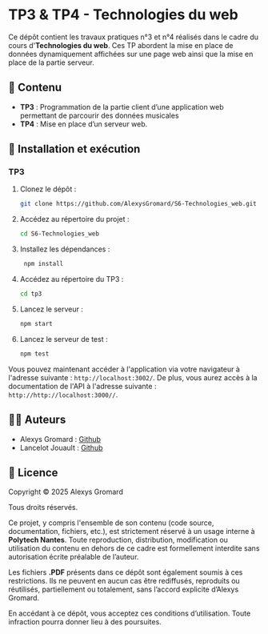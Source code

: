 # TP3 & TP4 - Technologies du web

Ce dépôt contient les travaux pratiques n°3 et n°4 réalisés dans le cadre du cours d'**Technologies du web**. Ces TP abordent la mise en place de données dynamiquement affichées sur une page web ainsi que la mise en place de la partie serveur.

## 📁 Contenu

- **TP3** : Programmation de la partie client d’une application web permettant de parcourir des données musicales
- **TP4** : Mise en place d’un serveur web.


## 🔧 Installation et exécution
### TP3
1. Clonez le dépôt :
   ```bash
   git clone https://github.com/AlexysGromard/S6-Technologies_web.git
   ```
2. Accédez au répertoire du projet :
   ```bash
   cd S6-Technologies_web
   ```
3. Installez les dépendances :
   ```bash
    npm install
    ```
4. Accédez au répertoire du TP3 :
   ```bash
   cd tp3
   ```
5. Lancez le serveur :
   ```bash
   npm start
   ```
5. Lancez le serveur de test :
   ```bash
   npm test
   ```

Vous pouvez maintenant accéder à l'application via votre navigateur à l'adresse suivante : `http://localhost:3002/`. De plus, vous aurez accès à la documentation de l'API à l'adresse suivante : `http://http://localhost:3000//`.

## 👨‍🔬 Auteurs
- Alexys Gromard : [Github](https://github.com/AlexysGromard)
- Lancelot Jouault : [Github](https://github.com/IIXIVII)


## 📜 Licence
Copyright © 2025 Alexys Gromard

Tous droits réservés.

Ce projet, y compris l'ensemble de son contenu (code source, documentation, fichiers, etc.), est strictement réservé à un usage interne à **Polytech Nantes**. Toute reproduction, distribution, modification ou utilisation du contenu en dehors de ce cadre est formellement interdite sans autorisation écrite préalable de l’auteur.

Les fichiers **.PDF** présents dans ce dépôt sont également soumis à ces restrictions. Ils ne peuvent en aucun cas être rediffusés, reproduits ou réutilisés, partiellement ou totalement, sans l’accord explicite d’Alexys Gromard.

En accédant à ce dépôt, vous acceptez ces conditions d’utilisation. Toute infraction pourra donner lieu à des poursuites.
